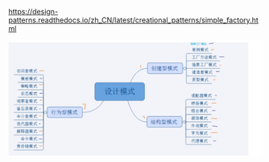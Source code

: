 https://design-patterns.readthedocs.io/zh_CN/latest/creational_patterns/simple_factory.html

![907a48cc](image/907a48cc.jpg)